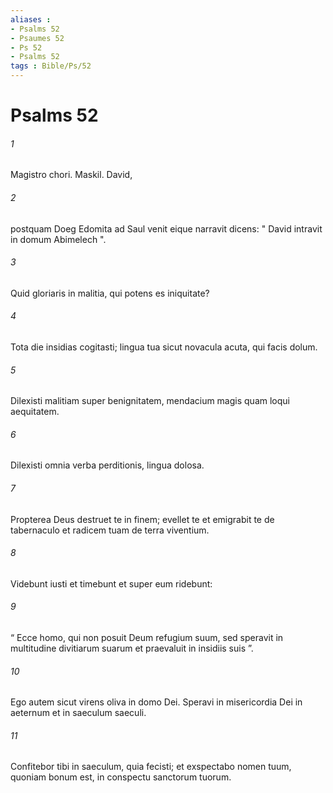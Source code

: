 ```yaml
---
aliases : 
- Psalms 52
- Psaumes 52
- Ps 52
- Psalms 52
tags : Bible/Ps/52
---
```


# Psalms 52

###### 1
Magistro chori. Maskil. David,
###### 2
postquam Doeg Edomita ad Saul venit eique narravit dicens: " David intravit in domum Abimelech ".
###### 3
Quid gloriaris in malitia, qui potens es iniquitate?
###### 4
Tota die insidias cogitasti; lingua tua sicut novacula acuta, qui facis dolum.
###### 5
Dilexisti malitiam super benignitatem, mendacium magis quam loqui aequitatem.
###### 6
Dilexisti omnia verba perditionis, lingua dolosa.
###### 7
Propterea Deus destruet te in finem; evellet te et emigrabit te de tabernaculo et radicem tuam de terra viventium.
###### 8
Videbunt iusti et timebunt et super eum ridebunt:
###### 9
“ Ecce homo, qui non posuit Deum refugium suum, sed speravit in multitudine divitiarum suarum et praevaluit in insidiis suis ”.
###### 10
Ego autem sicut virens oliva in domo Dei. Speravi in misericordia Dei in aeternum et in saeculum saeculi.
###### 11
Confitebor tibi in saeculum, quia fecisti; et exspectabo nomen tuum, quoniam bonum est, in conspectu sanctorum tuorum.
